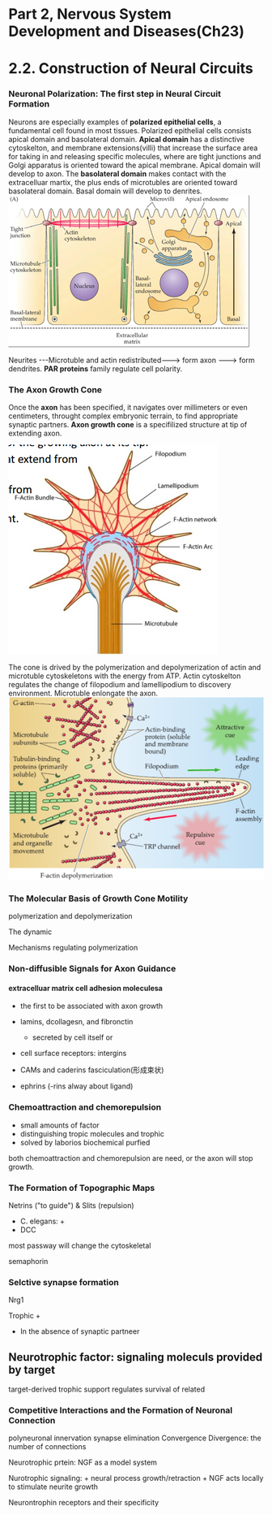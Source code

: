 # Part 2, Nervous System Development and Diseases(Ch23)
# 2.2. Construction of Neural Circuits

### Neuronal Polarization: The first step in Neural Circuit Formation
Neurons are especially examples of **polarized epithelial cells**, a fundamental
cell found in most tissues. Polarized epithelial cells consists apical domain
and basolateral domain. **Apical domain** has a distinctive cytoskelton, and membrane
extensions(villi) that increase the surface area for taking in and releasing
specific molecules, where are tight junctions and Golgi apparatus is oriented
toward the apical membrane. Apical domain will develop to axon. The **basolateral domain**
makes contact with the extracelluar martix, the plus ends of microtubles are
oriented toward basolateral domain. Basal domain will develop to denrites.
![](assets/markdown-img-paste-20180316114731987.png)

Neurites ---Microtuble and actin redistributed---> form axon ---> form dendrites.
**PAR proteins** family regulate cell polarity.


### The Axon Growth Cone
Once the **axon** has been specified, it navigates over millimeters or even
centimeters, throught complex embryonic terrain, to find appropriate synaptic
partners. **Axon growth cone** is a specifilized structure at tip of extending
axon.

![](assets/markdown-img-paste-20180316115321110.png)

The cone is drived by the polymerization and depolymerization of actin and
microtuble cytoskeletons with the energy from ATP. Actin cytoskelton regulates
the change of filopodium and lamellipodium to discovery environment. Microtuble
enlongate the axon.
![](assets/markdown-img-paste-20180316115437781.png)


### The Molecular Basis of Growth Cone Motility
polymerization and depolymerization

The dynamic

Mechanisms regulating polymerization


### Non-diffusible Signals for Axon Guidance


#### extracelluar matrix cell adhesion moleculesa
+ the first to be associated with axon growth
+ lamins, dcollagesn, and fibronctin
	+ secreted by cell itself or
+ cell surface receptors: intergins
+ CAMs and caderins fasciculation(形成束状)

+ ephrins  (-rins alway about ligand)

### Chemoattraction and chemorepulsion

+ small amounts of factor
+ distinguishing tropic molecules and trophic
+ solved by laborios biochemical purfied

both chemoattraction and chemorepulsion are need, or the axon will stop
growth.


### The Formation of Topographic Maps 
 Netrins ("to guide") & Slits (repulsion)
+ C. elegans:
	+
+ DCC

most passway will change the cytoskeletal

semaphorin

### Selctive synapse formation

Nrg1

Trophic
+
+ In the absence of synaptic partneer

## Neurotrophic factor: signaling moleculs provided by target

target-derived trophic support regulates survival of related

### Competitive Interactions and the Formation of Neuronal Connection
polyneuronal innervation
synapse elimination
Convergence
Divergence: the number of connections

Neurotrophic prtein: NGF as a model system

Nurotrophic signaling:
	+ neural process growth/retraction
	+ NGF acts locally to stimulate neurite growth

Neurontrophin receptors and their specificity
